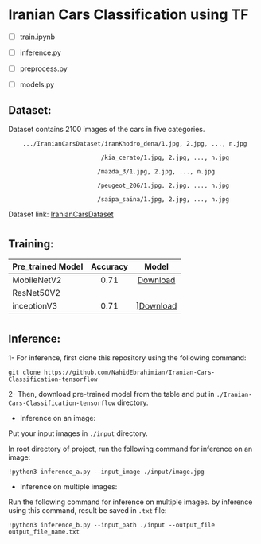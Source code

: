# Iranian Cars Classification using TF

- [ ] train.ipynb

- [ ] inference.py

- [ ] preprocess.py

- [ ] models.py

## Dataset:

Dataset contains 2100 images of the cars in five categories.

        .../IranianCarsDataset/iranKhodro_dena/1.jpg, 2.jpg, ..., n.jpg

                              /kia_cerato/1.jpg, 2.jpg, ..., n.jpg
                   
                             /mazda_3/1.jpg, 2.jpg, ..., n.jpg
                 
                             /peugeot_206/1.jpg, 2.jpg, ..., n.jpg
                 
                             /saipa_saina/1.jpg, 2.jpg, ..., n.jpg

Dataset link: [IranianCarsDataset]( https://drive.google.com/drive/folders/1ymuR1fEXrIjnDA_qxQkL-seBYGSNFG02?usp=sharing)

#

## Training:

| Pre_trained Model | Accuracy | Model |
| :---         |     :---:      |          :---: |
| MobileNetV2  | 0.71| [Download]( https://drive.google.com/file/d/1-9vG-O2_raP1fHnR2hmq1aZPcSUqz5QH/view?usp=sharing)|
|ResNet50V2     |        |    |
|inceptionV3    |  0.71      | ][Download]( https://drive.google.com/file/d/1-6FHKt8wgvvSAEDSlyqNfs4vcAqIRXeq/view?usp=sharing)|     |

#


## Inference:

1- For inference, first clone this repository using the following command:

```
git clone https://github.com/NahidEbrahimian/Iranian-Cars-Classification-tensorflow

```

2- Then, download pre-trained model from the table and put in `./Iranian-Cars-Classification-tensorflow` directory.


- Inference on an image:

Put your input images in `./input` directory.

In root directory of project, run the following command for inference on an image:

```
!python3 inference_a.py --input_image ./input/image.jpg
```

- Inference on multiple images:

Run the following command for inference on multiple images. by inference using this command, result be saved in `.txt` file:

```
!python3 inference_b.py --input_path ./input --output_file output_file_name.txt
```

